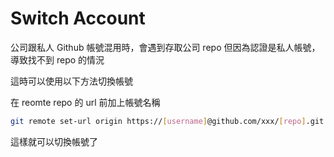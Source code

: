 # Switch Account

公司跟私人 Github 帳號混用時，會遇到存取公司 repo 但因為認證是私人帳號，導致找不到 repo 的情況

這時可以使用以下方法切換帳號

在 reomte repo 的 url 前加上帳號名稱

```bash
git remote set-url origin https://[username]@github.com/xxx/[repo].git
```

這樣就可以切換帳號了